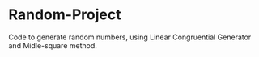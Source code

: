 # Random-Project
Code to generate random numbers, using Linear Congruential Generator and Midle-square method.
